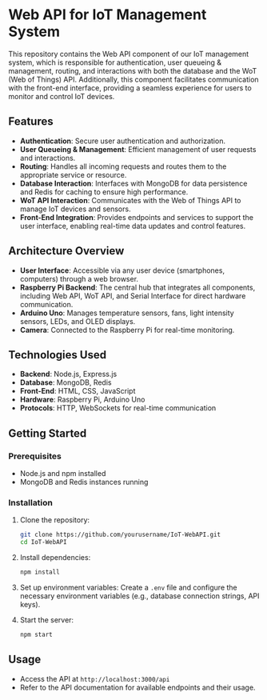 # Web API for IoT Management System

This repository contains the Web API component of our IoT management system, which is responsible for authentication, user queueing & management, routing, and interactions with both the database and the WoT (Web of Things) API. Additionally, this component facilitates communication with the front-end interface, providing a seamless experience for users to monitor and control IoT devices.

## Features

- **Authentication**: Secure user authentication and authorization.
- **User Queueing & Management**: Efficient management of user requests and interactions.
- **Routing**: Handles all incoming requests and routes them to the appropriate service or resource.
- **Database Interaction**: Interfaces with MongoDB for data persistence and Redis for caching to ensure high performance.
- **WoT API Interaction**: Communicates with the Web of Things API to manage IoT devices and sensors.
- **Front-End Integration**: Provides endpoints and services to support the user interface, enabling real-time data updates and control features.

## Architecture Overview

- **User Interface**: Accessible via any user device (smartphones, computers) through a web browser.
- **Raspberry Pi Backend**: The central hub that integrates all components, including Web API, WoT API, and Serial Interface for direct hardware communication.
- **Arduino Uno**: Manages temperature sensors, fans, light intensity sensors, LEDs, and OLED displays.
- **Camera**: Connected to the Raspberry Pi for real-time monitoring.

## Technologies Used

- **Backend**: Node.js, Express.js
- **Database**: MongoDB, Redis
- **Front-End**: HTML, CSS, JavaScript
- **Hardware**: Raspberry Pi, Arduino Uno
- **Protocols**: HTTP, WebSockets for real-time communication

## Getting Started

### Prerequisites

- Node.js and npm installed
- MongoDB and Redis instances running

### Installation

1. Clone the repository:
   ```bash
   git clone https://github.com/yourusername/IoT-WebAPI.git
   cd IoT-WebAPI
   ```

2. Install dependencies:
   ```bash
   npm install
   ```

3. Set up environment variables:
   Create a `.env` file and configure the necessary environment variables (e.g., database connection strings, API keys).

4. Start the server:
   ```bash
   npm start
   ```

## Usage

- Access the API at `http://localhost:3000/api`
- Refer to the API documentation for available endpoints and their usage.
